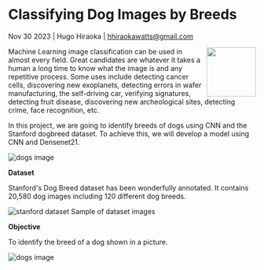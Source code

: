 # Classifying Dog Images by Breeds

Nov 30 2023 | Hugo Hiraoka | hhiraokawatts@gmail.com

<img align="right" src="https://github.com/hugohiraoka/Classifying_Dog_images_by_Breeds/blob/b7f8e393e5dc5ec9a3a3867d3d21f1304d4ea3d2/img/dog_1.gif" width="100">

Machine Learning image classification can be used in almost every field. Great candidates are whatever it takes a human a long time to know what the image is and any repetitive process. Some uses include detecting cancer cells, discovering new exoplanets, detecting errors in wafer manufacturing, the self-driving car, verifying signatures, detecting fruit disease, discovering new archeological sites, detecting crime, face recognition, etc.

In this project, we are going to identify breeds of dogs using CNN and the Stanford dogbreed dataset.
To achieve this, we will develop a model using CNN and Densenet21.


![dogs image](https://i.imgur.com/GNpLCsP.jpg)

**Dataset**

Stanford's Dog Breed dataset has been wonderfully annotated. It contains 20,580 dog images including 120 different dog breeds.

![stanford dataset](https://i.imgur.com/9emiC8y.jpg)
Sample of dataset images

**Objective**

To identify the breed of a dog shown in a picture.

![dogs image](https://i.imgur.com/4mYqblX.jpg)

